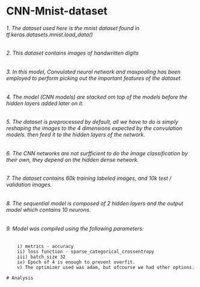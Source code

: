 # CNN-Mnist-dataset

###### 1. The dataset used here is the mnist dataset found in tf.keras.datasets.mnist.load_data()
######  2. This dataset contains images of handwritten digits 
######  3. In this model, Convulated neural network and maxpooling has been employed to perform picking out the important features of the dataset
######  4. The model (CNN models) are stacked om top of the models before the hidden layers added later on it.
######  5. The dataset is preprocessed by default, all we have to do is simply reshaping the images to the 4 dimensions expected by the convulation models. then feed it to the hidden layers of the network.
######  6. The CNN networks are not surfficient to do the image classification by their own, they depend on the hidden dense network. 
######  7. The dataset contains 60k training labeled images, and 10k test / validation images.
######  8. The sequential model is composed of 2 hidden layers and the output model which contains 10 neurons.

######  9. Model was compiled using the following parameters: 
        i) metrics - accuracy
        ii) loss function - sparse_categorical_crossentropy
        iii) batch_size 32
        iv) Epoch of 4 is enough to prevent overfit.
        v) The optimizer used was adam, but ofcourse we had other options.
        
    # Analysis
